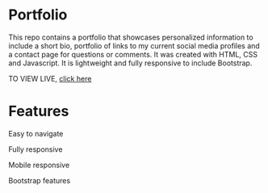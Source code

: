 # Portfolio

This repo contains a portfolio that showcases personalized information to include a short bio, portfolio of links to my current social media profiles and a contact page for questions or comments. It was created with HTML, CSS and Javascript. It is lightweight and fully responsive to include Bootstrap.

TO VIEW LIVE, <a href="https://aimeemillard.github.io/Responsive/" rel="nofollow">click here</a>


# Features
Easy to navigate

Fully responsive 

Mobile responsive

Bootstrap features














